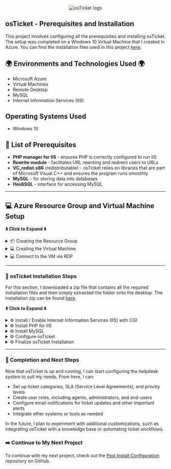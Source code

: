 <p align="center">
  <img src="https://i.imgur.com/Clzj7Xs.png" alt="osTicket logo"/>
</p>

<h2>osTicket - Prerequisites and Installation</h2>
<p>This project involves configuring all the prerequisites and installing osTicket. The setup was completed on a Windows 10 Virtual Machine that I created in Azure. You can find the installation files used in this project <a href="https://drive.google.com/uc?export=download&id=1b3RBkXTLNGXbibeMuAynkfzdBC1NnqaD">here</a>.</p>

<h2>🌍 Environments and Technologies Used 🌍</h2>
<ul>
  <li>Microsoft Azure</li>
  <li>Virtual Machines</li>
  <li>Remote Desktop</li>
  <li>MySQL</li>
  <li>Internet Information Services (IIS)</li>
</ul>

<h2>Operating Systems Used</h2>
<ul>
  <li>Windows 10</li>
</ul>

<h2>📝 List of Prerequisites</h2>
<ul>
  <li><b>PHP manager for IIS</b> - ensures PHP is correctly configured to run IIS</li>
  <li><b>Rewrite module</b> - facilitates URL rewriting and redirect users to URLs</li>
  <li><b>VC_redist.x86</b> (redistributable) - osTicket relies on libraries that are part of Microsoft Visual C++ and ensures the program runs smoothly</li>
  <li><b>MySQL</b> - for storing data into databases</li>
  <li><b>HeidiSQL</b> - interface for accessing MySQL</li>
</ul>

---

<h2>💻 Azure Resource Group and Virtual Machine Setup</h2>

<p><strong>⬇️ Click to Expand ⬇️</strong></p>
<details>
  <summary>📦 Creating the Resource Group</summary>
  <p>I'll navigate to the Azure Portal and click or search for `Resource Groups`.</p>
  <img src="https://github.com/user-attachments/assets/c5d5eee0-7df2-4cf4-9a71-396e7c7ebb89" alt="Creating Resource Group"/>
  <p>On the Resource Group page I'll click `Create` at the top-left.</p>
  <img src="https://github.com/user-attachments/assets/8d197474-33c9-4162-ad74-392986fb3249" alt="Creating Resource Group"/>
  <p>I'll select my Azure subscription and name the Resource Group `rg-osticket`, set the Region to `East US 2`, then click `Review + Create`.</p>
  <img src="https://github.com/user-attachments/assets/96334a91-91c2-4102-8893-b89c0442ec91" alt="Review and Create Resource Group"/>
  <p>And finally, click `Create` again.</p>
  <img src="https://github.com/user-attachments/assets/74840e04-9959-4307-9a63-2a1ee6f5a151" alt="Finalizing Resource Group Creation"/>
  <p>The Resource Group has been created. In the next section, I will set up the virtual machine.</p>
</details>

<details>
  <summary>💻 Creating the Virtual Machine</summary>
  <p>On the Azure Portal, I'll search for `Virtual Machines`.</p>
  <img src="https://github.com/user-attachments/assets/7b49b5b6-0448-48ad-9a98-740b48903939" alt="Searching for Virtual Machines"/>
  <p>On the Virtual Machine page, I'll click `Create` on the top-left, then select `Azure Virtual Machine`.</p>
  <img src="https://github.com/user-attachments/assets/62e95754-35bc-4334-ab1b-651e15280ebd" alt="Creating Virtual Machine"/>
  <p>On the create page, I'll select the Resource Group that I just created `rg-osticket`, and name the VM `osticket-vm`.</p>
  <img src="https://github.com/user-attachments/assets/ae2eb56f-68f8-47bc-83ca-92dad2c922fe" alt="Configuring Virtual Machine"/>
  <p>I'll select `Windows 10 Pro (22H2)` as the image.</p>
  <img src="https://github.com/user-attachments/assets/5feef9a2-d693-4c2e-9dc9-8e02fc450eb1" alt="Selecting Windows 10 Image"/>
  <p>Then I'll select `Standard_D2s_v4 - 2vcpus, 8 GiB memory` as the VM size.</p>
  <img src="https://github.com/user-attachments/assets/0425cced-59c7-4604-a743-b7d2526b8e1e" alt="Selecting VM Size"/>
  <p>Enter a username and password, agree to the licensing terms, and leave all other settings, such as disk, network, and others, at their default values. Click `Review + Create`, then click `Create`.</p>
  <img src="https://github.com/user-attachments/assets/b3c8c8b5-fd4d-40b9-8d3b-bf2641681533" alt="Review and Create Virtual Machine"/>
  <p>The VM has been created.</p>
  <img src="https://github.com/user-attachments/assets/a14f14e0-09e8-47dc-a43b-1b3aeee4de06" alt="Virtual Machine Created"/>
</details>

<details>
  <summary>💻 Connect to the VM via RDP</summary>
  <p>Now that the VM has been created, I'll connect to it using RDP. To do this, I need the Public IP Address. In the Azure Portal, navigate to Virtual Machines, select `osticket-vm`, and copy the Public IP Address.</p>
  <img src="https://github.com/user-attachments/assets/0acc73fc-c07d-412f-a6ad-708f9902ab3a" alt="Copying Public IP Address"/>
  <p>On my Host Machine, I'll click `Start` and type `Remote Desktop`, then click `Remote Desktop Connection`.</p>
  <img src="https://github.com/user-attachments/assets/4999dad2-8aee-4acb-867d-769651b2696e" alt="Opening RDP"/>
  <p>I'll click `Show Options`, input the IP Address and username, then click `Connect`.</p>
  <img src="https://github.com/user-attachments/assets/1042ae72-10b6-43e7-b60e-af909c1fb8e2" alt="Connecting to the VM"/>
  <p>Input the password and click `OK`.</p>
  <img src="https://github.com/user-attachments/assets/c66072ec-cea3-4d64-aed9-45d87627e9cd" alt="Entering Password"/>
  <p>Click `Yes` to trust the certificate.</p>
  <img src="https://github.com/user-attachments/assets/f1eeecb0-1463-424c-99fd-918f923e5895" alt="Trusting Certificate"/>
  <p>I'm now logged into the VM.</p>
  <img src="https://github.com/user-attachments/assets/a14f14e0-09e8-47dc-a43b-1b3aeee4de06" alt="VM Logged In"/>
</details>

---

<h3>🎫 osTicket Installation Steps</h3>
<p>For this section, I downloaded a zip file that contains all the required installation files and then simply extracted the folder onto the desktop. The installation zip can be found <a href="https://drive.google.com/uc?export=download&id=1b3RBkXTLNGXbibeMuAynkfzdBC1NnqaD" target="_blank">here</a>.</p>

<p><strong>⬇️ Click to Expand ⬇️</strong></p>
<details>
  <summary>⚙️ Install / Enable Internet Information Services (IIS) with CGI</summary>
  <p>To enable IIS, navigate to `Control Panel` -> `Programs` -> `Programs and Features`. Then click `Turn windows features on or off`.</p>
  <img src="https://github.com/user-attachments/assets/cc6e340c-cc45-429f-9cc0-ed4709f51623" alt="IIS Setup"/>
  <p>Select `Internet Information Services` then expand it and navigate to `World Wide Web Services` -> `Application Development Features` and check `CGI`. Then click `OK`. When the installation completes, click `Close`.</p>
  <img src="https://github.com/user-attachments/assets/03eb17c6-727b-4b31-83a0-636b65e0c3e8" alt="CGI Setup"/>
</details>

<details>
  <summary>⚙️ Install PHP for IIS</summary>
  <p>I'll need to install PHP for IIS so osTicket can run correctly. To do this, I'll navigate to the <a href="https://windows.php.net/download" target="_blank">PHP downloads page</a> and download the latest PHP version compatible with IIS (usually the "Non Thread Safe" version).</p>
  <img src="https://github.com/user-attachments/assets/4a517a4d-24db-4a0f-9394-aba34a870404" alt="Downloading PHP for IIS"/>
  <p>Once downloaded, I'll extract the contents to a folder, e.g., `C:\PHP`. Then, I need to configure IIS to recognize PHP.</p>
  <p>To do this, I open IIS Manager, click `Server`, then select `Handler Mappings`. On the right, click `Add Module Mapping`. I'll set the Request Path to `*.php`, the Module to `FastCgiModule`, and the Executable to the PHP executable file, e.g., `C:\PHP\php-cgi.exe`.</p>
  <img src="https://github.com/user-attachments/assets/a3b67c44-f8ed-451f-8cf2-c831989b15fa" alt="IIS PHP Configuration"/>
  <p>I'll also configure the `php.ini` file. To do this, I need to copy `php.ini-development` to `php.ini` and adjust necessary settings such as `upload_max_filesize` and `post_max_size` to suit the needs of osTicket.</p>
  <p>Once the configuration is complete, I'll restart IIS and test PHP by creating a file called `info.php` with the following content:</p>
  <pre>
    <?php
    phpinfo();
    ?>
  </pre>
  <p>I'll then navigate to `http://localhost/info.php` to verify if PHP is working.</p>
  <img src="https://github.com/user-attachments/assets/46717d98-b01c-49c0-b443-11b24beff8ab" alt="Testing PHP Installation"/>
</details>

<details>
  <summary>⚙️ Install MySQL</summary>
  <p>Next, I'll install MySQL to manage the database for osTicket. To do this, I'll navigate to the <a href="https://dev.mysql.com/downloads/installer/" target="_blank">MySQL Installer page</a> and download the installer.</p>
  <img src="https://github.com/user-attachments/assets/1b3d2786-149d-45a5-b2b1-bcd9b15c712b" alt="Downloading MySQL Installer"/>
  <p>After downloading, I'll run the installer and choose the `Server Only` option. I'll follow the installation wizard's prompts, setting up a root password when asked. After the installation is complete, I'll finish the setup process and start the MySQL service.</p>
  <p>To ensure MySQL is running, I'll open the `MySQL Command Line Client` and log in with the root password.</p>
  <img src="https://github.com/user-attachments/assets/0e5a279b-d0c7-4111-90fc-40fef702e4d6" alt="MySQL Command Line Client"/>
  <p>Once MySQL is set up, I'll need to create a database for osTicket. In the MySQL prompt, I'll run the following commands:</p>
  <pre>
    CREATE DATABASE osticket;
    CREATE USER 'osticket_user'@'localhost' IDENTIFIED BY 'password';
    GRANT ALL PRIVILEGES ON osticket.* TO 'osticket_user'@'localhost';
    FLUSH PRIVILEGES;
  </pre>
  <p>This will create the `osticket` database and a user with full access to it.</p>
</details>

<details>
  <summary>⚙️ Configure osTicket</summary>
  <p>Now, I’ll configure osTicket. I’ll begin by extracting the osTicket zip file into the folder `C:\inetpub\wwwroot` on the virtual machine.</p>
  <img src="https://github.com/user-attachments/assets/dc7e6a5f-6bbd-41c6-b7a0-d88136501b22" alt="Extracting osTicket Files"/>
  <p>Then, I’ll navigate to `http://localhost` in my browser, which will trigger the osTicket installer.</p>
  <img src="https://github.com/user-attachments/assets/ea3b3da0-f357-4ed9-8e04-b0a65b2f0197" alt="Starting osTicket Installer"/>
  <p>During the installation, I’ll input the necessary database information, including the `MySQL` database name (`osticket`), the username (`osticket_user`), and the password I set earlier. The installer will verify the connection and proceed to the next step.</p>
  <img src="https://github.com/user-attachments/assets/cbe81ef8-1494-48b7-90be-6ac5e50b8a78" alt="Configuring osTicket Database"/>
  <p>Next, I'll configure the mail settings. I’ll need to set up email addresses for osTicket to handle incoming and outgoing messages. I can either use my existing SMTP server or configure a new one for this purpose.</p>
  <img src="https://github.com/user-attachments/assets/3854ebba-e7b9-4b8f-bc68-e375f23d727b" alt="Email Configuration"/>
</details>

<details>
  <summary>⚙️ Finalize osTicket Installation</summary>
  <p>Once the configuration steps are complete, I’ll click `Finish` to complete the installation process.</p>
  <img src="https://github.com/user-attachments/assets/7432f78e-b9b0-45d2-835f-d0b8e44f46e3" alt="Finishing Installation"/>
  <p>At this point, osTicket should be fully installed, and I can log into the admin panel using the username and password I set during the installation process.</p>
  <img src="https://github.com/user-attachments/assets/c2833b19-9c07-4421-bf0f-8a01d0a69a5a" alt="osTicket Admin Panel"/>
</details>

---

<h3>🎉 Completion and Next Steps</h3>
<p>Now that osTicket is up and running, I can start configuring the helpdesk system to suit my needs. From here, I can:</p>
<ul>
  <li>Set up ticket categories, SLA (Service Level Agreements), and priority levels</li>
  <li>Create user roles, including agents, administrators, and end-users</li>
  <li>Configure email notifications for ticket updates and other important alerts</li>
  <li>Integrate other systems or tools as needed</li>
</ul>
<p>In the future, I plan to experiment with additional customizations, such as integrating osTicket with a knowledge base or automating ticket workflows.</p>

<h3>➡️ Continue to My Next Project</h3>
<p>To continue with my next project, check out the <a href="https://github.com/steveabner/post-install-config" target="_blank">Post Install Configuration</a> repository on GitHub.</p>

